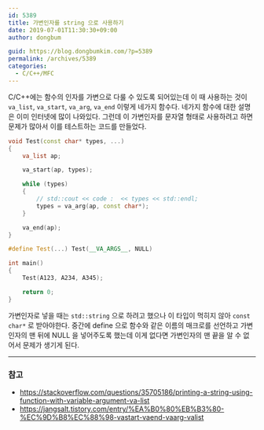 ```yaml
---
id: 5389
title: 가변인자를 string 으로 사용하기
date: 2019-07-01T11:30:30+09:00
author: dongbum

guid: https://blog.dongbumkim.com/?p=5389
permalink: /archives/5389
categories:
  - C/C++/MFC
---
```

C/C++에는 함수의 인자를 가변으로 다룰 수 있도록 되어있는데 이 때 사용하는 것이 `va_list`, `va_start`, `va_arg`, `va_end` 이렇게 네가지 함수다. 네가지 함수에 대한 설명은 이미 인터넷에 많이 나와있다. 그런데 이 가변인자를 문자열 형태로 사용하려고 하면 문제가 많아서 이를 테스트하는 코드를 만들었다.

```cpp
void Test(const char* types, ...)
{
    va_list ap;

    va_start(ap, types);

    while (types)
    {
        // std::cout << code :  << types << std::endl;
        types = va_arg(ap, const char*);
    }

    va_end(ap);
}

#define Test(...) Test(__VA_ARGS__, NULL)

int main()
{
    Test(A123, A234, A345);

    return 0;
}
```

가변인자로 넣을 때는 `std::string` 으로 하려고 했으나 이 타입이 먹히지 않아 `const char*` 로 받아야한다. 중간에 define 으로 함수와 같은 이름의 매크로를 선언하고 가변인자의 맨 뒤에 NULL 을 넣어주도록 했는데 이게 없다면 가변인자의 맨 끝을 알 수 없어서 문제가 생기게 된다.

---

### 참고

  * <https://stackoverflow.com/questions/35705186/printing-a-string-using-function-with-variable-argument-va-list>
  * <https://jangsalt.tistory.com/entry/%EA%B0%80%EB%B3%80-%EC%9D%B8%EC%88%98-vastart-vaend-vaarg-valist>
